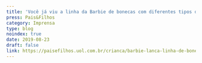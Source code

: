 ```yaml
---
title: 'Você já viu a linha da Barbie de bonecas com diferentes tipos de corpo?'
press: Pais&Filhos
category: Imprensa
type: blog
noindex: true
date: 2019-08-23
draft: false
link: https://paisefilhos.uol.com.br/crianca/barbie-lanca-linha-de-bonecas-com-diferentes-tipos-de-corpo/
---
```

